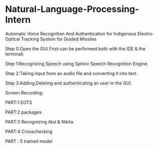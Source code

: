 # Natural-Language-Processing-Intern
Automatic Voice Recognition And Authentication for Indigenous Electro-Optical Tracking System for Guided Missiles



Step 0:Open the GUI First-can be performed both with the IDE & the terminal\


Step 1:Recognizing Speech using Sphinx Speech Recognition Engine.



Step 2:Taking input from an audio file and converting it into text.




Step 3:Adding,Deleting and authenticating an user in the GUI.


Screen Recording:



PART:1
EOTS


PART:2
packages


PART:3
Recognizing Atul & Nikita


PART:4
Crosschecking



PART : 5
trained model









